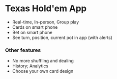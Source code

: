 # Texas Hold'em App

* Real-time, In-person, Group play
* Cards on smart phone
* Bet on smart phone
* See turn, position, current pot in app (with alerts)

### Other features
* No more shuffling and dealing
* History; Analytics
* Choose your own card design